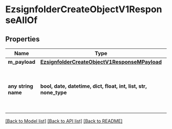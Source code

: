 # EzsignfolderCreateObjectV1ResponseAllOf


## Properties
Name | Type | Description | Notes
------------ | ------------- | ------------- | -------------
**m_payload** | [**EzsignfolderCreateObjectV1ResponseMPayload**](EzsignfolderCreateObjectV1ResponseMPayload.md) |  | 
**any string name** | **bool, date, datetime, dict, float, int, list, str, none_type** | any string name can be used but the value must be the correct type | [optional]

[[Back to Model list]](../README.md#documentation-for-models) [[Back to API list]](../README.md#documentation-for-api-endpoints) [[Back to README]](../README.md)


